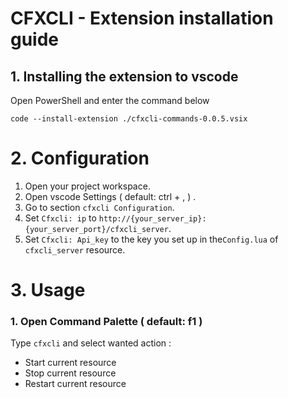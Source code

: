 # CFXCLI - Extension installation guide
## 1. Installing the extension to vscode

 Open PowerShell and enter the command below

```
code --install-extension ./cfxcli-commands-0.0.5.vsix
```
# 2. Configuration
 1. Open your project workspace.
 2. Open vscode Settings ( default: ctrl + , ) .
 3. Go to section `cfxcli Configuration`.
 4. Set `Cfxcli: ip` to `http://{your_server_ip}:{your_server_port}/cfxcli_server`.
 5. Set `Cfxcli: Api_key` to the key you set up in the`Config.lua` of `cfxcli_server` resource.

# 3. Usage
### 1. Open Command Palette ( default: f1 )
Type `cfxcli` and select wanted action :
 - Start current resource
 - Stop current resource
 - Restart current resource

